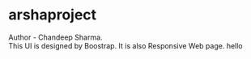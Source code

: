 # arshaproject
Author - Chandeep Sharma.
<br>
This UI is designed by Boostrap.
It is also Responsive Web page.
hello
